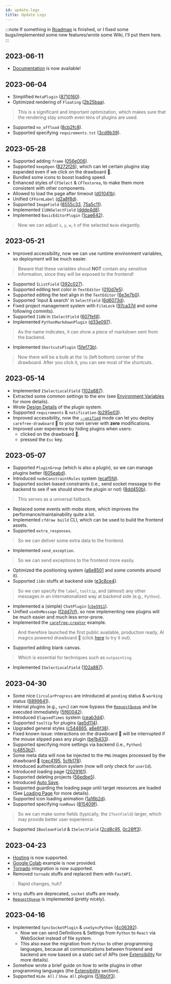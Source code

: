 ```yaml
---
id: update-logs
title: Update Logs
---
```


:::note
If something in [Roadmap](/docs/about/roadmap) is finished, or I fixed some bugs/implemented some new features/wrote some Wiki, I'll put them here.
:::

## 2023-06-11

* [Documentation](/docs/getting-started) is now available!

## 2023-06-04

* Simplified `MetaPlugin` ([8710160](https://github.com/carefree0910/carefree-drawboard/commit/8710160eaa6e7cf284558db981826136a625f9b2)).
* Optimized rendering of `Floating` ([2b25baa](https://github.com/carefree0910/carefree-drawboard/commit/2b25baa5d828a42b17c0170edac15c87f37060e1)).
> This is a significant and important optimization, which makes sure that the rendering stay smooth even tens of plugins are used.
* Supported `no_offload` ([8cb2fc8](https://github.com/carefree0910/carefree-drawboard/commit/8cb2fc8d66b8aaf44c0ca451a83eb4afdce20a7e)).
* Supported specifying `requirements.txt` ([3cd9b39](https://github.com/carefree0910/carefree-drawboard/commit/3cd9b3912016ab5f8cadee12296de655989127e3)).

## 2023-05-28

* Supported adding `frame` ([056e006](https://github.com/carefree0910/carefree-drawboard/commit/056e0066f8aafa9910997667b57c112d6f0fa4a8)).
* Supported `keepOpen` ([8272f26](https://github.com/carefree0910/carefree-drawboard/commit/8272f2601652064c9e8023b54b9384583907170f)), which can let certain plugins stay expanded even if we click on the drawboard 🎨.
* Bundled some icons to boost loading speed.
* Enhanced styles of `CFSelect` & `CFTextarea`, to make them more consistent with other components.
* Allowed to load the page after timeout ([d01041b](https://github.com/carefree0910/carefree-drawboard/commit/d01041b19316b898ca40b678150b6efdd52cfe97)).
* Unified `CFFormLabel` ([d2a8f8d](https://github.com/carefree0910/carefree-drawboard/commit/d2a8f8d2b1129bfabd06c6d1921c572ef8ae857e)).
* Supported `ImageField` ([8555c33](https://github.com/carefree0910/carefree-drawboard/commit/8555c330414896a25a096f4ed64cecc067cb9d70), [75a5c11](https://github.com/carefree0910/carefree-drawboard/commit/75a5c110f89b30ae4314ba2af99ce4cb746f3659)).
* Implemented `I18NSelectField` ([ddde4d8](https://github.com/carefree0910/carefree-drawboard/commit/ddde4d8a4f855e425c25675c5f02423996492455)).
* Implemented `BasicEditorPlugin` ([1cae642](https://github.com/carefree0910/carefree-drawboard/commit/1cae64278900abd0eccf98cc06bb9fc2f99be65f)).
> Now we can adjust `x`, `y`, `w`, `h` of the selected `Node` elegantly.

## 2023-05-21

* Improved accessibility, now we can use runtime environment variables, so deployment will be much easier.
> Beware that these variables shoud **NOT** contain any sensitive information, since they will be exposed to the frontend!
* Supported `IListField` ([392c027](https://github.com/carefree0910/carefree-drawboard/commit/392c027c342d167ee507820be68dbdd6ab79ddad)).
* Supported editing text color in `TextEditor` ([010d7e5](https://github.com/carefree0910/carefree-drawboard/commit/010d7e539f72f23d4f1e259fe430936583946e9e)).
* Supported editing the text align in the `TextEditor` ([6e3e7b0](https://github.com/carefree0910/carefree-drawboard/commit/6e3e7b03a2977577ed589d7895bbf381d4145c3d)).
* Supported 'input & search' in `SelectField` ([6d6073d](https://github.com/carefree0910/carefree-drawboard/commit/6d6073d744b6607a622cf362b9d4232fbce78330)).
* Fixed project management system with `FileLock` ([97ca37d](https://github.com/carefree0910/carefree-drawboard/commit/97ca37da737f7e04a34d4d722e9b74e667f19dc7) and some following commits).
* Supported `I18N` in `ISelectField` ([607fef4](https://github.com/carefree0910/carefree-drawboard/commit/607fef4837c04cafac62f56f6fa6c1c5f5e3a232)).
* Implemented `PythonMarkdownPlugin` ([d33e097](https://github.com/carefree0910/carefree-drawboard/commit/d33e0976bb3d2779e076f7692972515a152ae2dd)).
> As the name indicates, it can show a piece of markdown sent from the backend.
* Implemented `ShortcutsPlugin` ([5fef73b](https://github.com/carefree0910/carefree-drawboard/commit/5fef73ba501407aa1bc1e68a60a0706aeb5336bf)).
> Now there will be a bulb at the `lb` (left bottom) corner of the drawboard. After you click it, you can see most of the shortcuts.

## 2023-05-14

* Implemented `ISelectLocalField` ([102a887](https://github.com/carefree0910/carefree-drawboard/commit/102a887daafba4c8b6632821acc35794146df44e)).
* Extracted some common settings to the env (see [Environment Variables](https://github.com/carefree0910/carefree-drawboard/wiki/Production#environment-variables) for more details).
* Wrote [Design Details](/docs/reference/design-philosophy#design-details) of the plugin system.
* Supported `requirements` & `notification` ([b295e03](https://github.com/carefree0910/carefree-drawboard/commit/b295e03a69083279899294379da02dbacec190c8)).
* Improved accessibility, now the [`--unified`](https://github.com/carefree0910/carefree-drawboard/wiki/Hosting#--unified) mode can let you deploy `carefree-drawboard` 🎨 to your own server with **zero** modifications.
* Improved user experience by hiding plugins when users:
    * clicked on the drawboard 🎨.
    * pressed the `Esc` key.

## 2023-05-07

* Supported `PluginGroup` (which is also a plugin), so we can manage plugins better ([605eabd](https://github.com/carefree0910/carefree-drawboard/commit/605eabd41fda1b4715af2ce83870246009e20a86)).
* Introduced `nodeConstraintRules` system ([ecaf5fd](https://github.com/carefree0910/carefree-drawboard/commit/ecaf5fdf2e754e79c9f62bb620a2f5a006edebb2)).
* Supported socket-based constraints (i.e., send socket message to the backend to see if we should show the plugin or not) ([8dd450b](https://github.com/carefree0910/carefree-drawboard/commit/8dd450bb31a9359532101a993ffd35dd839ae0c2)).
> This serves as a universal fallback.
* Replaced some events with mobx store, which improves the performance/maintainability quite a lot.
* Implemented `cfdraw build` CLI, which can be used to build the frontend assets.
* Supported `extra_responses`.
> So we can deliver some extra data to the frontend.
* Implemented `send_exception`.
> So we can send exceptions to the frontend more easily.
* Optimized the positioning system ([a6e8501](https://github.com/carefree0910/carefree-drawboard/commit/a6e85019af330bc8df4e004f69e49c0267b1f41a) and some commits around it).
* Supported `i18n` stuffs at backend side ([e3c8ce4](https://github.com/carefree0910/carefree-drawboard/commit/e3c8ce42bddaf6020fc5cd0d76cfaf070b712a00)).
> So we can specify the `label`, `tooltip`, and (almost) any other messages in an internationalized way at backend side (e.g., `Python`).
* Implemented a (simple) `ChatPlugin` ([`cbe5911`](https://github.com/carefree0910/carefree-drawboard/commit/cbe5911478c4aff5cd95b2e92c91f34d3566cb56)).
* Unified `useOnMessage` ([f2dd7cf](https://github.com/carefree0910/carefree-drawboard/commit/f2dd7cfe16380827beba03a92576cdb8043dc1ce)), so now implementing new plugins will be much easier and much less error-prone.
* Implemented the [`carefree-creator`](https://github.com/carefree0910/carefree-drawboard/tree/dev/examples/carefree_creator) example.
> And therefore launched the first public available, production ready, AI magics powered drawboard 🎨 (click [here](https://drawboard-demo.nolibox.com/) to try it out).
* Supported adding blank canvas.
> Which is essential for techniques such as `outpainting`.
* Implemented `ISelectLocalField` ([102a887](https://github.com/carefree0910/carefree-drawboard/commit/102a887daafba4c8b6632821acc35794146df44e)).

## 2023-04-30

* Some nice `CircularProgress` are introduced at `pending` status & `working` status ([6899641](https://github.com/carefree0910/carefree-drawboard/commit/68996415503d5d34273731e162c3696287b825bd)).
* Internal plugins (e.g., `sync`) can now bypass the [`RequestQueue`](https://github.com/carefree0910/carefree-drawboard/wiki/Details#requestqueue) and be executed immediately ([5f60042](https://github.com/carefree0910/carefree-drawboard/commit/5f6004267d9e293d8b7ec54a670f9772f2ad77c8)).
* Introduced `ElapsedTimes` system ([ceab3d4](https://github.com/carefree0910/carefree-drawboard/commit/ceab3d4ac45e866df17571821e60e043b7b15779)).
* Supported `tooltip` for plugins ([ae5d114](https://github.com/carefree0910/carefree-drawboard/commit/ae5d114ff055cce9a04fd17286932b1e6c72b0ff)).
* Upgraded general styles ([c544865](https://github.com/carefree0910/carefree-drawboard/commit/c5448653ec40c1f9b5bae1a12eef89c1677ba469), [a6e6f38](https://github.com/carefree0910/carefree-drawboard/commit/a6e6f381eae7bff3484ea1ec616e97cafa7c8b0b)).
* Fixed known issue: interactions on the drawboard 🎨 will be interrupted if the mouse slipped pass any plugin ([be1b433](https://github.com/carefree0910/carefree-drawboard/commit/be1b43389e5db24b1ade3d973c45b24a3d944d30)).
* Supported specifying more settings via backend (i.e., `Python`) ([c4853b2](https://github.com/carefree0910/carefree-drawboard/commit/c4853b2505e821dbede0c28b693ab4b485448af2)).
* Some meta data will now be injected to the `PNG` images processed by the drawboard 🎨 ([cec4195](https://github.com/carefree0910/carefree-drawboard/commit/cec419518d87a83e02bb60fc9c1a8fa6dff20737), [5cfb178](https://github.com/carefree0910/carefree-drawboard/commit/5cfb178025c55083b8d83e577015f043610fba90)).
* Introduced authentication system (now will only check for `userId`).
* Introduced loading page ([2029161](https://github.com/carefree0910/carefree-drawboard/commit/2029161053b937f10f2e67f0d08f887898d19a03)).
* Supported deleting projects ([56edbe5](https://github.com/carefree0910/carefree-drawboard/commit/56edbe53f595ce5708d01b6ae8df3ab657f1920a)).
* Introduced [Auto Save](https://github.com/carefree0910/carefree-drawboard/wiki/Features#auto-save).
* Supported guarding the loading page until target resources are loaded (See [Loading Page](https://github.com/carefree0910/carefree-drawboard/wiki/Production#loading-page) for more details).
* Supported icon loading animation ([1a16b2d](https://github.com/carefree0910/carefree-drawboard/commit/1a16b2d1861b836663868cc8f3727244219f2f7d)).
* Supported specifying `numRows` ([815409f](https://github.com/carefree0910/carefree-drawboard/commit/815409f84a7012cb667202cbae3ee5a5490a0577)).
> So we can make some fields (typically, the `ITextField`) larger, which may provide better user experience.
* Supported `IBooleanField` & `ISelectField` ([2cd8c95](https://github.com/carefree0910/carefree-drawboard/commit/2cd8c95ea1afb0d2148c49cd9ff25b97ff9b7603), [0c28ff3](https://github.com/carefree0910/carefree-drawboard/commit/0c28ff34ec5235576e40056d16a0c91637132b53)).

## 2023-04-23

* [Hosting](https://github.com/carefree0910/carefree-drawboard/wiki/Hosting) is now supported.
* [Google Colab](https://colab.research.google.com/github/carefree0910/carefree-drawboard/blob/dev/examples/server.ipynb) example is now provided.
* [Tornado](https://github.com/carefree0910/carefree-drawboard/wiki/Hosting#--tornado) integration is now supported.
* Removed `tornado` stuffs and replaced them with `FastAPI`.
> Rapid changes, huh?
* `http` stuffs are deprecated, `socket` stuffs are ready.
* [`RequestQueue`](https://github.com/carefree0910/carefree-drawboard/wiki/Details#requestqueue) is implemented (pretty nicely).

## 2023-04-16

* Implemented `SyncSocketPlugin` &  `useSyncPython` ([4c06392](https://github.com/carefree0910/carefree-drawboard/commit/4c063924e7e5e3d82c241488edde92091fe2347c)).
    * Now we can send Definitions & Settings from `Python` to `React` via WebSocket instead of file system.
    * This also ease the migration from `Python` to other programming languages, because all communications between frontend and backend are now based on a static set of APIs (see [Extensibility](https://github.com/carefree0910/carefree-drawboard/wiki/Design-Philosophy#extensibility) for more details).
* Somehow wrote a brief guide on how to write plugins in other programming languages (the [Extensibility](https://github.com/carefree0910/carefree-drawboard/wiki/Design-Philosophy#extensibility) section).
* Supported `Hide All` / `Show All` plugins ([516b0f3](https://github.com/carefree0910/carefree-drawboard/commit/516b0f3e937042f8e3754adaddc5a31a105d6a6d)).
